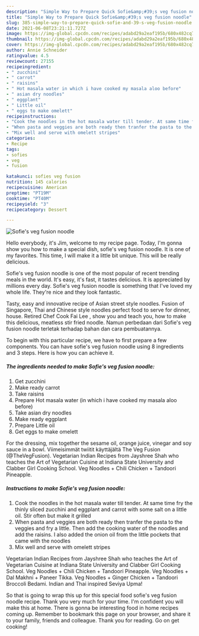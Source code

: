```yaml
---
description: "Simple Way to Prepare Quick Sofie&amp;#39;s veg fusion noodle"
title: "Simple Way to Prepare Quick Sofie&amp;#39;s veg fusion noodle"
slug: 385-simple-way-to-prepare-quick-sofie-and-39-s-veg-fusion-noodle
date: 2021-06-08T23:21:11.727Z
image: https://img-global.cpcdn.com/recipes/adabd29a2eaf195b/680x482cq70/sofies-veg-fusion-noodle-recipe-main-photo.jpg
thumbnail: https://img-global.cpcdn.com/recipes/adabd29a2eaf195b/680x482cq70/sofies-veg-fusion-noodle-recipe-main-photo.jpg
cover: https://img-global.cpcdn.com/recipes/adabd29a2eaf195b/680x482cq70/sofies-veg-fusion-noodle-recipe-main-photo.jpg
author: Annie Schneider
ratingvalue: 4.5
reviewcount: 27155
recipeingredient:
- " zucchini"
- " carrot"
- " raisins"
- " Hot masala water in which i have cooked my masala aloo before"
- " asian dry noodles"
- " eggplant"
- " Little oil"
- " eggs to make omelett"
recipeinstructions:
- "Cook the noodles in the hot masala water till tender. At same time fry the thinly sliced zucchini and eggplant and carrot with some salt on a little oil. Stir often but make it grilled"
- "When pasta and veggies are both ready then tranfer the pasta to the veggies and fry a little. Then add the cooking water of the noodles and add the raisins. I also added the onion oil from the little pockets that came with the noodles"
- "Mix well and serve with omelett stripes"
categories:
- Recipe
tags:
- sofies
- veg
- fusion

katakunci: sofies veg fusion 
nutrition: 145 calories
recipecuisine: American
preptime: "PT19M"
cooktime: "PT40M"
recipeyield: "3"
recipecategory: Dessert

---
```



![Sofie&#39;s veg fusion noodle](https://img-global.cpcdn.com/recipes/adabd29a2eaf195b/680x482cq70/sofies-veg-fusion-noodle-recipe-main-photo.jpg)

Hello everybody, it's Jim, welcome to my recipe page. Today, I'm gonna show you how to make a special dish, sofie&#39;s veg fusion noodle. It is one of my favorites. This time, I will make it a little bit unique. This will be really delicious.

Sofie&#39;s veg fusion noodle is one of the most popular of recent trending meals in the world. It's easy, it's fast, it tastes delicious. It is appreciated by millions every day. Sofie&#39;s veg fusion noodle is something that I've loved my whole life. They're nice and they look fantastic.

Tasty, easy and innovative recipe of Asian street style noodles. Fusion of Singapore, Thai and Chinese style noodles perfect food to serve for dinner, house. Retired Chef Cook Fai Lee , show you and teach you, how to make this delicious, meatless stir fried noodle. Namun perbedaan dari Sofie&#39;s veg fusion noodle terletak terhadap bahan dan cara pembuatannya.


To begin with this particular recipe, we have to first prepare a few components. You can have sofie&#39;s veg fusion noodle using 8 ingredients and 3 steps. Here is how you can achieve it.

<!--inarticleads1-->

##### The ingredients needed to make Sofie&#39;s veg fusion noodle:

1. Get  zucchini
1. Make ready  carrot
1. Take  raisins
1. Prepare  Hot masala water (in which i have cooked my masala aloo before)
1. Take  asian dry noodles
1. Make ready  eggplant
1. Prepare  Little oil
1. Get  eggs to make omelett


For the dressing, mix together the sesame oil, orange juice, vinegar and soy sauce in a bowl. Viimeisimmät twiitit käyttäjältä The Veg Fusion (@TheVegFusion). Vegetarian Indian Recipes from Jayshree Shah who teaches the Art of Vegetarian Cuisine at Indiana State University and Clabber Girl Cooking School. Veg Noodles + Chili Chicken + Tandoori Pineapple. 

<!--inarticleads2-->

##### Instructions to make Sofie&#39;s veg fusion noodle:

1. Cook the noodles in the hot masala water till tender. At same time fry the thinly sliced zucchini and eggplant and carrot with some salt on a little oil. Stir often but make it grilled
1. When pasta and veggies are both ready then tranfer the pasta to the veggies and fry a little. Then add the cooking water of the noodles and add the raisins. I also added the onion oil from the little pockets that came with the noodles
1. Mix well and serve with omelett stripes


Vegetarian Indian Recipes from Jayshree Shah who teaches the Art of Vegetarian Cuisine at Indiana State University and Clabber Girl Cooking School. Veg Noodles + Chili Chicken + Tandoori Pineapple. Veg Noodles + Dal Makhni + Paneer Tikka. Veg Noodles + Ginger Chicken + Tandoori Broccoli Bedami. Indian and Thai inspired Seviya Upma! 

So that is going to wrap this up for this special food sofie&#39;s veg fusion noodle recipe. Thank you very much for your time. I'm confident you will make this at home. There is gonna be interesting food in home recipes coming up. Remember to bookmark this page on your browser, and share it to your family, friends and colleague. Thank you for reading. Go on get cooking!
